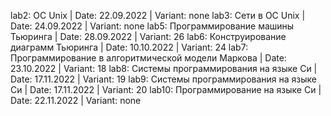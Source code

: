 lab2: ОС Unix | Date: 22.09.2022 | Variant: none
lab3: Сети в OC Unix | Date: 24.09.2022 | Variant: none
lab5: Программирование машины Тьюринга | Date: 28.09.2022 | Variant: 26
lab6: Конструирование диаграмм Тьюринга | Date: 10.10.2022 | Variant: 24
lab7: Программирование в алгоритмической модели Маркова | Date: 23.10.2022 | Variant: 18
lab8: Системы программирования на языке Си | Date: 17.11.2022 | Variant: 19
lab9: Системы программирования на языке Си | Date: 17.11.2022 | Variant: 20
lab10: Программирование на языке Си | Date: 22.11.2022 | Variant: none
